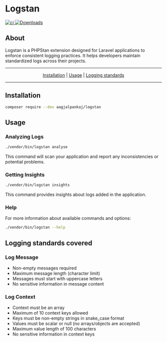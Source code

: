# Logstan

<p align="left">

<a href="https://github.com/aagjalpankaj/logstan/actions/workflows/ci.yml">
  <img src="https://github.com/aagjalpankaj/logstan/actions/workflows/ci.yml/badge.svg" alt="ci">
</a>

<a href="https://packagist.org/packages/aagjalpankaj/logstan">
  <img src="https://img.shields.io/packagist/dt/aagjalpankaj/logstan" alt="Downloads">
</a>
</p>

## About
Logstan is a PHPStan extension designed for Laravel applications to enforce consistent logging practices. It helps developers maintain standardized logs across their projects.

---

<p align="center">
  <a href="#installation">Installation</a> |
  <a href="#usage">Usage</a> |
  <a href="#logging-standards-covered">Logging standards</a>
</p>

---

## Installation

```bash
composer require --dev aagjalpankaj/logstan
```

## Usage

### Analyzing Logs

```bash
./vendor/bin/logstan analyse
```
This command will scan your application and report any inconsistencies or potential problems.

### Getting Insights

```bash
./vendor/bin/logstan insights
```
This command provides insights about logs added in the application.

### Help

For more information about available commands and options:

```bash
./vendor/bin/logstan --help
```

## Logging standards covered

### Log Message
- Non-empty messages required
- Maximum message length (character limit)
- Messages must start with uppercase letters
- No sensitive information in message content

### Log Context
- Context must be an array
- Maximum of 10 context keys allowed
- Keys must be non-empty strings in snake_case format
- Values must be scalar or null (no arrays/objects are accepted)
- Maximum value length of 100 characters
- No sensitive information in context keys

